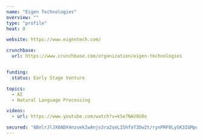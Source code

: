 ```yaml
---
name: "Eigen Technologies"
overview: ""
type: "profile"
heat: 0

website: https://www.eigentech.com/

crunchbase:
  url: https://www.crunchbase.com/organization/eigen-technologies


funding:
  status: Early Stage Venture

topics:
  - AI
  - Natural Language Processing

videos:
  - url: https://www.youtube.com/watch?v=kSe7NAV0UOo

secured: "6BnlrJlJX0ADX4nzuekIwAnjs3ra2seLIShfoT3Dw2t/rynPRF0LySK3IGMpotyQDUKR9+8kwGvRFljq6OBDOTK21H3mNpm+vM3dssqDzQvDYPLZPoMIQJNNYorEmtpNGrFnIR3jI7zTeM4dm9Bu3f3zOPB7vgQt9IWQGhfhnPazkxjOQfqy3XIyIxHDJnCojYMPWjE4ELzv+L5/NEcO2yS2ay6XtULb/3hr+yzJR6C4Q4cxBpeC59Wbs4n1oY5yGfXxObGalSA/5PBQfSWlAQ==;E6JC3QjX4RYiZl9lzuPLQQ=="
---
```


